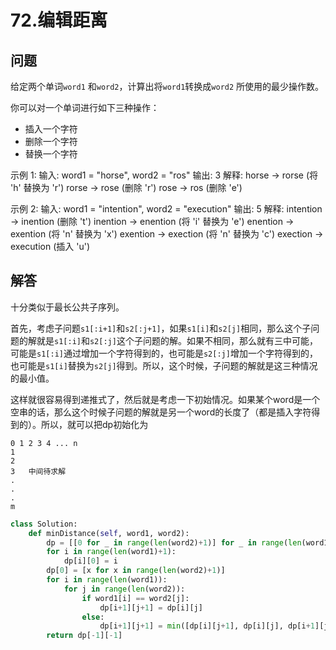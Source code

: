 # 72.编辑距离

## 问题
给定两个单词`word1` 和`word2`，计算出将`word1`转换成`word2` 所使用的最少操作数。

你可以对一个单词进行如下三种操作：

- 插入一个字符
- 删除一个字符
- 替换一个字符


示例 1:
输入: word1 = "horse", word2 = "ros"
输出: 3
解释: 
horse -> rorse (将 &#39;h&#39; 替换为 &#39;r&#39;)
rorse -> rose (删除 &#39;r&#39;)
rose -> ros (删除 &#39;e&#39;)

示例 2:
输入: word1 = "intention", word2 = "execution"
输出: 5
解释: 
intention -> inention (删除 &#39;t&#39;)
inention -> enention (将 &#39;i&#39; 替换为 &#39;e&#39;)
enention -> exention (将 &#39;n&#39; 替换为 &#39;x&#39;)
exention -> exection (将 &#39;n&#39; 替换为 &#39;c&#39;)
exection -> execution (插入 &#39;u&#39;)


## 解答
十分类似于最长公共子序列。

首先，考虑子问题`s1[:i+1]`和`s2[:j+1]`，如果`s1[i]`和`s2[j]`相同，那么这个子问题的解就是`s1[:i]`和`s2[:j]`这个子问题的解。如果不相同，那么就有三中可能，可能是`s1[:i]`通过增加一个字符得到的，也可能是`s2[:j]`增加一个字符得到的，也可能是`s1[i]`替换为`s2[j]`得到。所以，这个时候，子问题的解就是这三种情况的最小值。

这样就很容易得到递推式了，然后就是考虑一下初始情况。如果某个word是一个空串的话，那么这个时候子问题的解就是另一个word的长度了（都是插入字符得到的）。所以，就可以把dp初始化为
```
0 1 2 3 4 ... n
1
2
3   中间待求解
.
.
.
m
```



```python
class Solution:
    def minDistance(self, word1, word2):
        dp = [[0 for _ in range(len(word2)+1)] for _ in range(len(word1)+1)]
        for i in range(len(word1)+1):
            dp[i][0] = i
        dp[0] = [x for x in range(len(word2)+1)]
        for i in range(len(word1)):
            for j in range(len(word2)):
                if word1[i] == word2[j]:
                    dp[i+1][j+1] = dp[i][j]
                else:
                    dp[i+1][j+1] = min([dp[i][j+1], dp[i][j], dp[i+1][j]]) + 1
        return dp[-1][-1]
```
